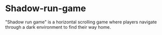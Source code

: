 # Shadow-run-game
"Shadow run game" is a horizontal scrolling game where players navigate through a dark environment to find their way home. 
